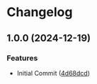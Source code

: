 # Changelog

## 1.0.0 (2024-12-19)


### Features

* Initial Commit ([4d68dcd](https://github.com/koboriakira/gas-gmail/commit/4d68dcd69eb4d9421c73de44bf38deb2e525c73a))

